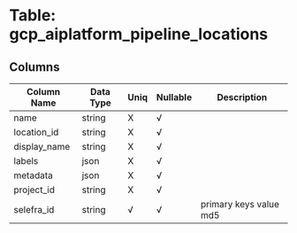 # Table: gcp_aiplatform_pipeline_locations

## Columns 

|  Column Name   |  Data Type  | Uniq | Nullable | Description | 
|  ----  | ----  | ----  | ----  | ---- | 
| name | string | X | √ |  | 
| location_id | string | X | √ |  | 
| display_name | string | X | √ |  | 
| labels | json | X | √ |  | 
| metadata | json | X | √ |  | 
| project_id | string | X | √ |  | 
| selefra_id | string | √ | √ | primary keys value md5 | 


